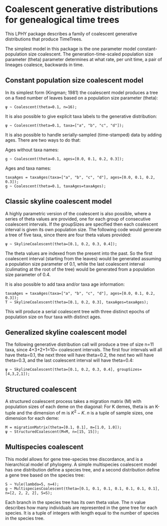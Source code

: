 # Coalescent generative distributions for genealogical time trees

This LPHY package describes a family of coalescent generative distributions that produce TimeTrees.

The simplest model in this package is the one parameter model constant-population size coalescent. 
The generation-time-scaled population size parameter (theta) parameter determines at 
what rate, per unit time, a pair of lineages coalesce, backwards in time. 

## Constant population size coalescent model

In its simplest form (Kingman; 1981) the coalescent model produces a tree on a fixed number of leaves based on a population size 
parameter (theta):

```
ψ ~ Coalescent(theta=0.1, n=16);
```

It is also possible to give explicit taxa labels to the generative distribution:

```
ψ ~ Coalescent(theta=0.1, taxa=["a", "b", "c", "d"]);
```

It is also possible to handle serially-sampled (time-stamped) data by adding ages. There are two ways to do that:

Ages without taxa names:

```
g ~ Coalescent(theta=0.1, ages=[0.0, 0.1, 0.2, 0.3]);
```

Ages and taxa names:

```
taxaAges = taxaAges(taxa=["a", "b", "c", "d"], ages=[0.0, 0.1, 0.2, 0.3]); 
g ~ Coalescent(theta=0.1, taxaAges=taxaAges);
```



## Classic skyline coalescent model

A highly parametric version of the coalescent is also possible, where a series of theta values are provided, one for each
group of consecutive coalescent intervals. If the groupSizes are specified then each coalescent interval is given its
own population size. The following code would generate a tree of five taxa, since there are four theta values provided:

```
ψ ~ SkylineCoalescent(theta=[0.1, 0.2, 0.3, 0.4]);
```

The theta values are indexed from the present into the past. So the first coalescent interval (starting from the leaves)
would be generated assuming a population size parameter of 0.1, while the last coalescent interval (culimating at the
root of the tree) would be generated from a population size parameter of 0.4.

It is also possible to add taxa and/or taxa age information:

```
taxaAges = taxaAges(taxa=["a", "b", "c", "d"], ages=[0.0, 0.1, 0.2, 0.3]); 
T ~ SkylineCoalescent(theta=[0.1, 0.2, 0.3], taxaAges=taxaAges);
```

This will produce a serial coalescent tree with three distinct epochs of population size on four taxa with distinct ages.


## Generalized skyline coalescent model

The following generative distribution call will produce a tree of size n=11 taxa, since 4+3+2+1=10= coalescent intervals.
The first four intervals will all have theta=0.1, the next three will have theta=0.2, the next two will have theta=0.3,
and the last coalescent interval will have theta=0.4:

```
ψ ~ SkylineCoalescent(theta=[0.1, 0.2, 0.3, 0.4], groupSizes=[4,3,2,1]);
```

## Structured coalescent

A structured coalescent process takes a migration matrix (M) with population sizes of each deme on the diagonal:
For K demes, theta is an K-tuple and the dimension of m is $K^2 - K$. $n$ is a tuple of sample sizes, one
dimension for each deme:

```
M = migrationMatrix(theta=[0.1, 0.1], m=[1.0, 1.0]);
ψ ~ StructuredCoalescent(M=M, n=[15, 15]);
```

## Multispecies coalescent

This model allows for gene tree-species tree discordance, and is a hierarchical model of phylogeny. A simple
multispecies coalescent model has one distribution define a species tree, and a second distribution define a gene tree
based on the species tree:

```
S ~ Yule(lambda=5, n=4);
g ~ MultispeciesCoalescent(theta=[0.1, 0.1, 0.1, 0.1, 0.1, 0.1, 0.1], n=[2, 2, 2, 2], S=S);
```

Each branch in the species tree has its own theta value. The n value describes how many individuals are represented in
the gene tree for each species. It is a tuple of integers with length equal to the number of species in the species 
tree.